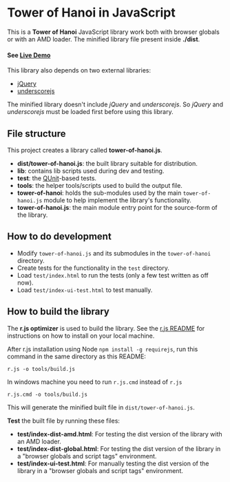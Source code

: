 # Tower of Hanoi in JavaScript

This is a **Tower of Hanoi** JavaScript library work both with browser globals or with an AMD loader. The minified library file present inside **./dist**.

#### See [Live Demo](http://susovan87.github.io/tower-of-hanoi-js)

This library also depends on two external libraries:

* [jQuery](http://jquery.com/)
* [underscorejs](http://underscorejs.org/)

The minified library doesn't include *jQuery* and *underscorejs*. So *jQuery* and *underscorejs* must be loaded first before using this library.

## File structure

This project creates a library called **tower-of-hanoi.js**.

* **dist/tower-of-hanoi.js**: the built library suitable for distribution.
* **lib**: contains lib scripts used during dev and testing.
* **test**: the [QUnit](http://qunitjs.com/)-based tests.
* **tools**: the helper tools/scripts used to build the output file.
* **tower-of-hanoi**: holds the sub-modules used by the main `tower-of-hanoi.js` module
to help implement the library's functionality.
* **tower-of-hanoi.js**: the main module entry point for the source-form of the
library.

## How to do development

* Modify `tower-of-hanoi.js` and its submodules in the `tower-of-hanoi` directory.
* Create tests for the functionality in the `test` directory.
* Load `test/index.html` to run the tests (only a few test written as off now).
* Load `test/index-ui-test.html` to test manually.

## How to build the library

The **r.js optimizer** is used to build the library. See the [r.js README](https://github.com/jrburke/r.js) for instructions on how to install on your local machine.

After r.js installation using Node `npm install -g requirejs`, run this command in the same directory as this README:

    r.js -o tools/build.js

In windows machine you need to run `r.js.cmd` instead of `r.js`

    r.js.cmd -o tools/build.js

This will generate the minified built file in `dist/tower-of-hanoi.js`.

**Test** the built file by running these files:

* **test/index-dist-amd.html**: For testing the dist version of the library with an AMD loader.
* **test/index-dist-global.html**: For testing the dist version of the library in a "browser globals and script tags" environment.
* **test/index-ui-test.html**: For manually testing the dist version of the library in a "browser globals and script tags" environment.
